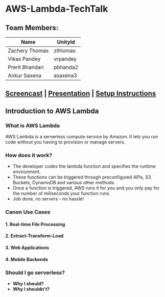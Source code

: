 # AWS-Lambda-TechTalk

## Team Members:
| Name | UnityId |
|---------------------|-------|
| Zachery Thomas | zithomas | 
| Vikas Pandey | vrpandey | 
| Prerit Bhandari | pbhanda2 |
| Ankur Saxena | asaxena3 | 

## [Screencast](https://youtu.be/j4rjmO48iKY) | [Presentation](https://docs.google.com/presentation/d/1TZOdpt8iu-oLkwhWfXZ2b0opiImOty70rzY3eKUz14g/edit?usp=sharing) | [Setup Instructions](https://github.com/AnkurSaxena135/AWS-Lambda-TechTalk/blob/master/src/README.md)

## Introduction to AWS Lambda
### What is AWS Lambda
AWS Lambda is a serverless compute service by Amazon. It lets you run code without you having to provision or manage servers. 

### How does it work?
+ The developer codes the lambda function and specifies the runtime environment. 
+ These functions can be triggered through preconfigured APIs, S3 Buckets, DynamoDB and various other methods.
+ Once a function is triggered, AWS runs it for you and you only pay for the number of miliseconds your function runs.
+ Job done, no servers - no hassle!

### Canon Use Cases

#### 1. Real-time File Processing
#### 2. Extract-Transform-Load
#### 3. Web Applications
#### 4. Mobile Backends

### Should I go serverless?
+ **Why I should?**
+ **Why I shouldn't?**

